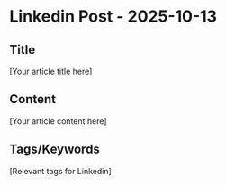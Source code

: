 # Linkedin Post - 2025-10-13

## Title
[Your article title here]

## Content
[Your article content here]

## Tags/Keywords
[Relevant tags for Linkedin]
